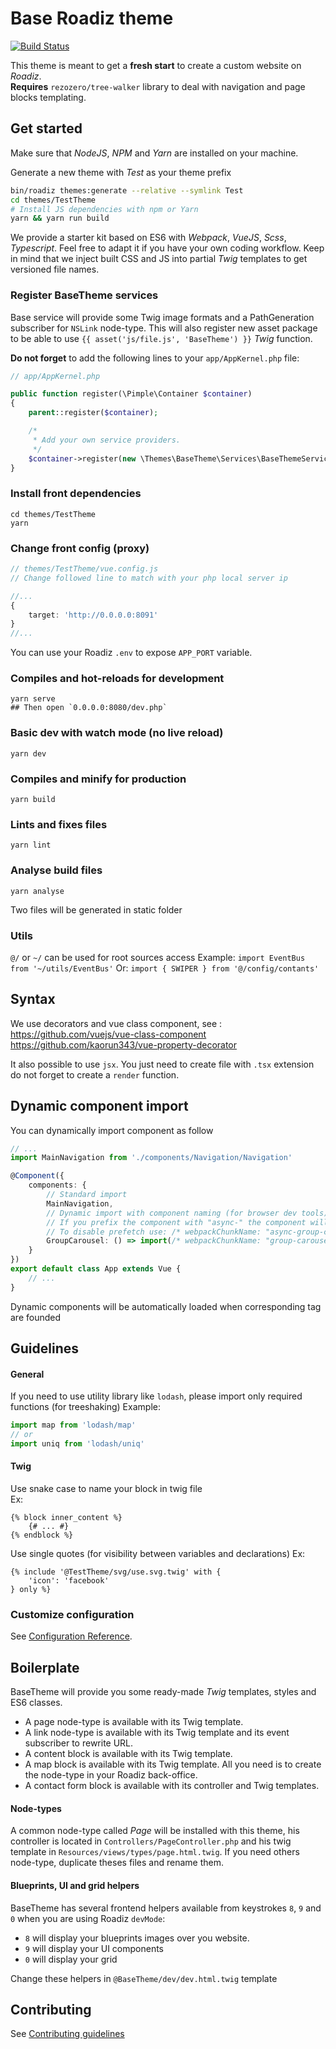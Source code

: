 # Base Roadiz theme

[![Build Status](https://travis-ci.org/roadiz/BaseTheme.svg?branch=master)](https://travis-ci.org/roadiz/BaseTheme)

This theme is meant to get a **fresh start** to create a custom website on *Roadiz*. \
**Requires** `rezozero/tree-walker` library to deal with navigation and page blocks templating.

## Get started

Make sure that *NodeJS*, *NPM* and *Yarn* are installed on your machine.

Generate a new theme with *Test* as your theme prefix

```bash
bin/roadiz themes:generate --relative --symlink Test
cd themes/TestTheme
# Install JS dependencies with npm or Yarn
yarn && yarn run build
```

We provide a starter kit based on ES6 with *Webpack*, *VueJS*, *Scss*, *Typescript*. 
Feel free to adapt it if you have your own coding workflow. 
Keep in mind that we inject built CSS and JS into partial *Twig* templates to get versioned file names.

### Register BaseTheme services

Base service will provide some Twig image formats and a PathGeneration subscriber for `NSLink` node-type.
This will also register new asset package to be able to use `{{ asset('js/file.js', 'BaseTheme') }}` *Twig* function.

**Do not forget** to add the following lines to your `app/AppKernel.php` file:

```php
// app/AppKernel.php

public function register(\Pimple\Container $container)
{
    parent::register($container);

    /*
     * Add your own service providers.
     */
    $container->register(new \Themes\BaseTheme\Services\BaseThemeServiceProvider());
}
```

### Install front dependencies
```
cd themes/TestTheme
yarn
```

### Change front config (proxy)
```typescript
// themes/TestTheme/vue.config.js
// Change followed line to match with your php local server ip

//...
{
    target: 'http://0.0.0.0:8091'
}
//...
```

You can use your Roadiz `.env` to expose `APP_PORT` variable.

### Compiles and hot-reloads for development
```
yarn serve
## Then open `0.0.0.0:8080/dev.php`
```

### Basic dev with watch mode (no live reload)
```
yarn dev
```

### Compiles and minify for production
```
yarn build
```

### Lints and fixes files
```
yarn lint
```

### Analyse build files
```
yarn analyse
```

Two files will be generated in static folder

### Utils

`@/` or `~/` can be used for root sources access
Example: `import EventBus from '~/utils/EventBus'`
Or: `import { SWIPER } from '@/config/contants'` 

## Syntax

We use decorators and vue class component, see : 
https://github.com/vuejs/vue-class-component
https://github.com/kaorun343/vue-property-decorator

It also possible to use `jsx`. You just need to create file with `.tsx` extension do not forget to create a `render` function.

## Dynamic component import

You can dynamically import component as follow
```typescript
// ...
import MainNavigation from './components/Navigation/Navigation'

@Component({
    components: {
        // Standard import
        MainNavigation,
        // Dynamic import with component naming (for browser dev tools)
        // If you prefix the component with "async-" the component will be not prefetch
        // To disable prefetch use: /* webpackChunkName: "async-group-carousel" */ 
        GroupCarousel: () => import(/* webpackChunkName: "group-carousel" */'./components/GroupCarousel/GroupCarousel')
    }
})
export default class App extends Vue {
    // ...
}
```

Dynamic components will be automatically loaded when corresponding tag are founded

## Guidelines

#### General

If you need to use utility library like `lodash`, please import only required functions (for treeshaking)
Example:
```typescript
import map from 'lodash/map'
// or
import uniq from 'lodash/uniq'
```

#### Twig

Use snake case to name your block in twig file  
Ex:
```twig
{% block inner_content %}
    {# ... #}
{% endblock %}
```

Use single quotes  (for visibility between variables and declarations)
Ex:
```twig
{% include '@TestTheme/svg/use.svg.twig' with {
    'icon': 'facebook'
} only %}
```

### Customize configuration
See [Configuration Reference](https://cli.vuejs.org/config/).


## Boilerplate

BaseTheme will provide you some ready-made *Twig* templates, styles and ES6 classes.

- A page node-type is available with its Twig template.
- A link node-type is available with its Twig template and its event subscriber to rewrite URL. 
- A content block is available with its Twig template.
- A map block is available with its Twig template. All you need is to create the node-type in your Roadiz back-office.
- A contact form block is available with its controller and Twig templates. 

#### Node-types

A common node-type called *Page* will be installed with this theme, his controller is located 
in `Controllers/PageController.php` and his twig template in `Resources/views/types/page.html.twig`.
If you need others node-type, duplicate theses files and rename them.

#### Blueprints, UI and grid helpers

BaseTheme has several frontend helpers available from keystrokes `8`, `9` and `0` when you are using Roadiz `devMode`:

- `8` will display your blueprints images over you website.
- `9` will display your UI components 
- `0` will display your grid

Change these helpers in `@BaseTheme/dev/dev.html.twig` template

## Contributing

See [Contributing guidelines](./CONTRIBUTING.md)

